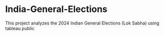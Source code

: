 # India-General-Elections
This project analyzes the 2024 Indian General Elections (Lok Sabha) using tableau public
